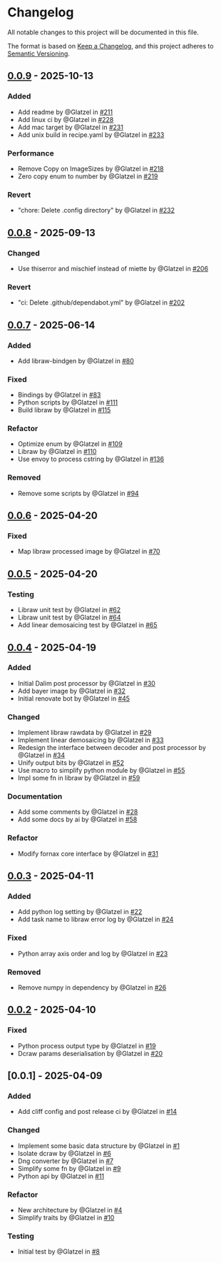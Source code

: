 # Changelog

All notable changes to this project will be documented in this file.

The format is based on [Keep a Changelog](https://keepachangelog.com/en/1.0.0/),
and this project adheres to [Semantic Versioning](https://semver.org/spec/v2.0.0.html).

## [0.0.9] - 2025-10-13

### Added

- Add readme by @Glatzel in [#211](https://github.com/Glatzel/fornax/pull/211)
- Add linux ci by @Glatzel in [#228](https://github.com/Glatzel/fornax/pull/228)
- Add mac target by @Glatzel in [#231](https://github.com/Glatzel/fornax/pull/231)
- Add unix build in recipe.yaml by @Glatzel in [#233](https://github.com/Glatzel/fornax/pull/233)

### Performance

- Remove Copy on ImageSizes by @Glatzel in [#218](https://github.com/Glatzel/fornax/pull/218)
- Zero copy enum to number by @Glatzel in [#219](https://github.com/Glatzel/fornax/pull/219)

### Revert

- "chore: Delete .config directory" by @Glatzel in [#232](https://github.com/Glatzel/fornax/pull/232)

## [0.0.8] - 2025-09-13

### Changed

- Use thiserror and mischief instead of miette by @Glatzel in [#206](https://github.com/Glatzel/fornax/pull/206)

### Revert

- "ci: Delete .github/dependabot.yml" by @Glatzel in [#202](https://github.com/Glatzel/fornax/pull/202)

## [0.0.7] - 2025-06-14

### Added

- Add libraw-bindgen by @Glatzel in [#80](https://github.com/Glatzel/fornax/pull/80)

### Fixed

- Bindings by @Glatzel in [#83](https://github.com/Glatzel/fornax/pull/83)
- Python scripts by @Glatzel in [#111](https://github.com/Glatzel/fornax/pull/111)
- Build libraw by @Glatzel in [#115](https://github.com/Glatzel/fornax/pull/115)

### Refactor

- Optimize enum by @Glatzel in [#109](https://github.com/Glatzel/fornax/pull/109)
- Libraw by @Glatzel in [#110](https://github.com/Glatzel/fornax/pull/110)
- Use envoy to process cstring by @Glatzel in [#136](https://github.com/Glatzel/fornax/pull/136)

### Removed

- Remove some scripts by @Glatzel in [#94](https://github.com/Glatzel/fornax/pull/94)

## [0.0.6] - 2025-04-20

### Fixed

- Map libraw processed image by @Glatzel in [#70](https://github.com/Glatzel/fornax/pull/70)

## [0.0.5] - 2025-04-20

### Testing

- Libraw unit test by @Glatzel in [#62](https://github.com/Glatzel/fornax/pull/62)
- Libraw unit test by @Glatzel in [#64](https://github.com/Glatzel/fornax/pull/64)
- Add linear demosaicing test by @Glatzel in [#65](https://github.com/Glatzel/fornax/pull/65)

## [0.0.4] - 2025-04-19

### Added

- Initial Dalim post processor by @Glatzel in [#30](https://github.com/Glatzel/fornax/pull/30)
- Add bayer image by @Glatzel in [#32](https://github.com/Glatzel/fornax/pull/32)
- Initial renovate bot by @Glatzel in [#45](https://github.com/Glatzel/fornax/pull/45)

### Changed

- Implement libraw rawdata by @Glatzel in [#29](https://github.com/Glatzel/fornax/pull/29)
- Implement linear demosaicing by @Glatzel in [#33](https://github.com/Glatzel/fornax/pull/33)
- Redesign the interface between decoder and post processor by @Glatzel in [#34](https://github.com/Glatzel/fornax/pull/34)
- Unify output bits by @Glatzel in [#52](https://github.com/Glatzel/fornax/pull/52)
- Use macro to simplify python module by @Glatzel in [#55](https://github.com/Glatzel/fornax/pull/55)
- Impl some fn in libraw by @Glatzel in [#59](https://github.com/Glatzel/fornax/pull/59)

### Documentation

- Add some comments by @Glatzel in [#28](https://github.com/Glatzel/fornax/pull/28)
- Add some docs by ai by @Glatzel in [#58](https://github.com/Glatzel/fornax/pull/58)

### Refactor

- Modify fornax core interface by @Glatzel in [#31](https://github.com/Glatzel/fornax/pull/31)

## [0.0.3] - 2025-04-11

### Added

- Add python log setting by @Glatzel in [#22](https://github.com/Glatzel/fornax/pull/22)
- Add task name to libraw error log by @Glatzel in [#24](https://github.com/Glatzel/fornax/pull/24)

### Fixed

- Python array axis order and log by @Glatzel in [#23](https://github.com/Glatzel/fornax/pull/23)

### Removed

- Remove numpy in dependency by @Glatzel in [#26](https://github.com/Glatzel/fornax/pull/26)

## [0.0.2] - 2025-04-10

### Fixed

- Python process output type by @Glatzel in [#19](https://github.com/Glatzel/fornax/pull/19)
- Dcraw params deserialisation by @Glatzel in [#20](https://github.com/Glatzel/fornax/pull/20)

## [0.0.1] - 2025-04-09

### Added

- Add cliff config and post release ci by @Glatzel in [#14](https://github.com/Glatzel/fornax/pull/14)

### Changed

- Implement some basic data structure by @Glatzel in [#1](https://github.com/Glatzel/fornax/pull/1)
- Isolate dcraw by @Glatzel in [#6](https://github.com/Glatzel/fornax/pull/6)
- Dng converter by @Glatzel in [#7](https://github.com/Glatzel/fornax/pull/7)
- Simplify some fn by @Glatzel in [#9](https://github.com/Glatzel/fornax/pull/9)
- Python api by @Glatzel in [#11](https://github.com/Glatzel/fornax/pull/11)

### Refactor

- New architecture by @Glatzel in [#4](https://github.com/Glatzel/fornax/pull/4)
- Simplify traits by @Glatzel in [#10](https://github.com/Glatzel/fornax/pull/10)

### Testing

- Initial test by @Glatzel in [#8](https://github.com/Glatzel/fornax/pull/8)

[0.0.9]: https://github.com/Glatzel/fornax/compare/v0.0.8..v0.0.9
[0.0.8]: https://github.com/Glatzel/fornax/compare/v0.0.7..v0.0.8
[0.0.7]: https://github.com/Glatzel/fornax/compare/v0.0.6..v0.0.7
[0.0.6]: https://github.com/Glatzel/fornax/compare/v0.0.5..v0.0.6
[0.0.5]: https://github.com/Glatzel/fornax/compare/v0.0.4..v0.0.5
[0.0.4]: https://github.com/Glatzel/fornax/compare/v0.0.3..v0.0.4
[0.0.3]: https://github.com/Glatzel/fornax/compare/v0.0.2..v0.0.3
[0.0.2]: https://github.com/Glatzel/fornax/compare/v0.0.1..v0.0.2

<!-- generated by git-cliff -->

